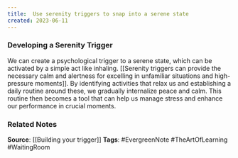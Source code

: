 ```yaml
---
title:  Use serenity triggers to snap into a serene state
created: 2023-06-11
---
```


### Developing a Serenity Trigger
We can create a psychological trigger to a serene state, which can be activated by a simple act like inhaling. [[Serenity triggers can provide the necessary calm and alertness for excelling in unfamiliar situations and high-pressure moments]]. By identifying activities that relax us and establishing a daily routine around these, we gradually internalize peace and calm. This routine then becomes a tool that can help us manage stress and enhance our performance in crucial moments.

### Related Notes
**Source**: [[Building your trigger]]
**Tags**: #EvergreenNote #TheArtOfLearning #WaitingRoom 
